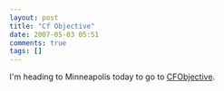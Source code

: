 ```yaml
---
layout: post
title: "Cf Objective"
date: 2007-05-03 05:51
comments: true
tags: []
---
```

I'm heading to Minneapolis today to go to [CFObjective][1].

[1]: http://www.cfobjective.com/conference/